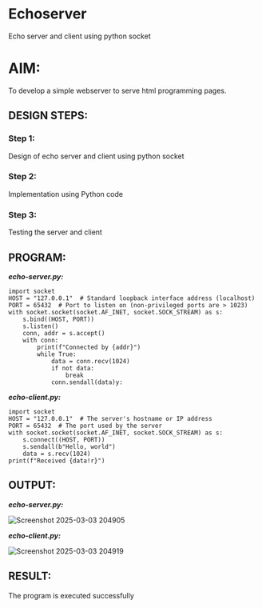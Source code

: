 # Echoserver
Echo server and client using python socket

# AIM:

To develop a simple webserver to serve html programming pages.

## DESIGN STEPS:

### Step 1:

Design of echo server and client using python socket

### Step 2:

Implementation using Python code

### Step 3:

Testing the server and client 

## PROGRAM:
***echo-server.py:***
~~~
import socket
HOST = "127.0.0.1"  # Standard loopback interface address (localhost)
PORT = 65432  # Port to listen on (non-privileged ports are > 1023)
with socket.socket(socket.AF_INET, socket.SOCK_STREAM) as s:
    s.bind((HOST, PORT))
    s.listen()
    conn, addr = s.accept()
    with conn:
        print(f"Connected by {addr}")
        while True:
            data = conn.recv(1024)
            if not data:
                break
            conn.sendall(data)y:
~~~

***echo-client.py:***
~~~
import socket
HOST = "127.0.0.1"  # The server's hostname or IP address
PORT = 65432  # The port used by the server
with socket.socket(socket.AF_INET, socket.SOCK_STREAM) as s:
    s.connect((HOST, PORT))
    s.sendall(b"Hello, world")
    data = s.recv(1024)
print(f"Received {data!r}")
~~~

## OUTPUT:
***echo-server.py:***

![Screenshot 2025-03-03 204905](https://github.com/user-attachments/assets/599dbe19-a47b-4865-b7f1-03275f434fd5)

***echo-client.py:***

![Screenshot 2025-03-03 204919](https://github.com/user-attachments/assets/558b70c8-d682-4065-99c9-9e5f79dafe56)


## RESULT:
The program is executed successfully
